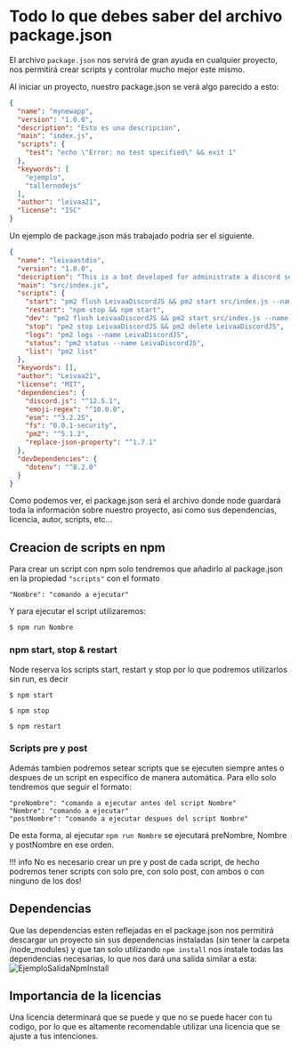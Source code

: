 # Todo lo que debes saber del archivo package.json

El archivo `package.json` nos servirá de gran ayuda en cualquier proyecto, nos permitirá crear scripts y controlar mucho mejor este mismo.

Al iniciar un proyecto, nuestro package.json se verá algo parecido a esto:</br>

```json
{
  "name": "mynewapp",
  "version": "1.0.0",
  "description": "Esto es una descripcion",
  "main": "index.js",
  "scripts": {
    "test": "echo \"Error: no test specified\" && exit 1"
  },
  "keywords": [
    "ejemplo",
    "tallernodejs"
  ],
  "author": "leivaa21",
  "license": "ISC"
}

```

Un ejemplo de package.json más trabajado podria ser el siguiente.</br>

```json
{
  "name": "leivaastdio",
  "version": "1.0.0",
  "description": "This is a bot developed for administrate a discord server. Made while learning about JS and some libraries. By Leivaa",
  "main": "src/index.js",
  "scripts": {
    "start": "pm2 flush LeivaaDiscordJS && pm2 start src/index.js --name LeivaaDiscordJS",
    "restart": "npm stop && npm start",
    "dev": "pm2 flush LeivaaDiscordJS && pm2 start src/index.js --name LeivaaDiscordJS --watch && npm run logs",
    "stop": "pm2 stop LeivaaDiscordJS && pm2 delete LeivaaDiscordJS",
    "logs": "pm2 logs --name LeivaDiscordJS",
    "status": "pm2 status --name LeivaDiscordJS",
    "list": "pm2 list"
  },
  "keywords": [],
  "author": "Leivaa21",
  "license": "MIT",
  "dependencies": {
    "discord.js": "^12.5.1",
    "emoji-regex": "^10.0.0",
    "esm": "^3.2.25",
    "fs": "0.0.1-security",
    "pm2": "^5.1.2",
    "replace-json-property": "^1.7.1"
  },
  "devDependencies": {
    "dotenv": "^8.2.0"
  }
}
```

Como podemos ver, el package.json será el archivo donde node guardará toda la información sobre nuestro proyecto, asi como sus dependencias, licencia, autor, scripts, etc...</br>

## Creacion de scripts en npm

Para crear un script con npm solo tendremos que añadirlo al package.json en la propiedad `"scripts"` con el formato </br>

`"Nombre": "comando a ejecutar"`</br>

Y para ejecutar el script utilizaremos:

    $ npm run Nombre

### npm start, stop & restart

Node reserva los scripts start, restart y stop por lo que podremos utilizarlos sin run, es decir</br>

    $ npm start

    $ npm stop

    $ npm restart

### Scripts pre y post

Además tambien podremos setear scripts que se ejecuten siempre antes o despues de un script en especifico de manera automática. Para ello solo tendremos que seguir el formato:</br>

`"preNombre": "comando a ejecutar antes del script Nombre"`</br>
`"Nombre": "comando a ejecutar"`</br>
`"postNombre": "comando a ejecutar despues del script Nombre"`</br>

De esta forma, al ejecutar `npm run Nombre` se ejecutará preNombre, Nombre y postNombre en ese orden.

!!! info
    No es necesario crear un pre y post de cada script, de hecho podremos tener scripts con solo pre, con solo post, con ambos o con ninguno de los dos!

## Dependencias

Que las dependencias esten reflejadas en el package.json nos permitirá descargar un proyecto sin sus dependencias instaladas (sin tener la carpeta /node_modules) y que tan solo utilizando `npm install` nos instale todas las dependencias necesarias, lo que nos dará una salida similar a esta:</br>
![EjemploSalidaNpmInstall](https://i.gyazo.com/acb1957894c3ebffb208fbc81715765a.png)

## Importancia de la licencias

Una licencia determinará que se puede y que no se puede hacer con tu codigo, por lo que es altamente recomendable utilizar una licencia que se ajuste a tus intenciones.
